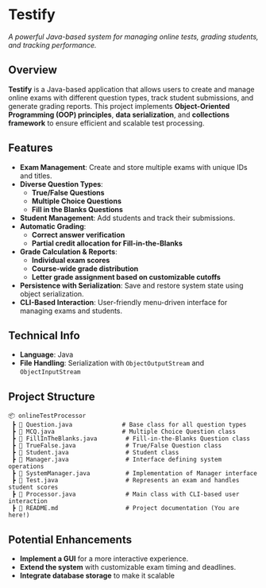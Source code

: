 # Testify
_A powerful Java-based system for managing online tests, grading students, and tracking performance._

## Overview
**Testify** is a Java-based application that allows users to create and manage online exams with different question types, track student submissions, and generate grading reports. This project implements **Object-Oriented Programming (OOP) principles**, **data serialization**, and **collections framework** to ensure efficient and scalable test processing.

## Features
- **Exam Management**: Create and store multiple exams with unique IDs and titles.
- **Diverse Question Types**:
  - **True/False Questions**
  - **Multiple Choice Questions**
  - **Fill in the Blanks Questions**
- **Student Management**: Add students and track their submissions.
- **Automatic Grading**:
  - **Correct answer verification**
  - **Partial credit allocation for Fill-in-the-Blanks**
- **Grade Calculation & Reports**:
  - **Individual exam scores**
  - **Course-wide grade distribution**
  - **Letter grade assignment based on customizable cutoffs**
- **Persistence with Serialization**: Save and restore system state using object serialization.
- **CLI-Based Interaction**: User-friendly menu-driven interface for managing exams and students.

## Technical Info
- **Language**: Java
- **File Handling**: Serialization with `ObjectOutputStream` and `ObjectInputStream`

## Project Structure
```plaintext
📦 onlineTestProcessor
 ┣ 📜 Question.java              # Base class for all question types
 ┣ 📜 MCQ.java                   # Multiple Choice Question class
 ┣ 📜 FillInTheBlanks.java        # Fill-in-the-Blanks Question class
 ┣ 📜 TrueFalse.java              # True/False Question class
 ┣ 📜 Student.java                # Student class
 ┣ 📜 Manager.java                # Interface defining system operations
 ┣ 📜 SystemManager.java          # Implementation of Manager interface
 ┣ 📜 Test.java                   # Represents an exam and handles student scores
 ┣ 📜 Processor.java              # Main class with CLI-based user interaction
 ┣ 📜 README.md                   # Project documentation (You are here!)

```

## Potential Enhancements

- **Implement a GUI** for a more interactive experience.
- **Extend the system** with customizable exam timing and deadlines.
- **Integrate database storage** to make it scalable
